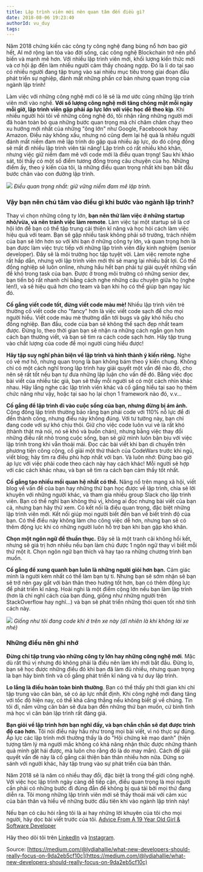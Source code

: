 ```yaml
---
title: Lập trình viên mới nên quan tâm đến điều gì?
date: 2018-08-06 19:23:40
authorId: vu_duy
tags:
---
```


Năm 2018 chứng kiến các công ty công nghệ đang bùng nổ hơn bao giờ hết, AI mở rộng lan tỏa vào đời sống, các công nghệ Blockchain trở nên phổ biến và mạnh mẽ hơn. Với nhiều lập trình viên mới, khối lượng kiến thức mới và cơ hội ập đến làm nhiều người cảm thấy choáng ngợp. Đó là lí do tại sao có nhiều người đang tập trung vào sai nhiều mục tiêu trong giai đoạn đầu phát triển sự nghiệp, đánh mất những phần cơ bản nhưng quan trọng của ngành lập trình!

<!-- more -->

Làm việc với những công nghệ mới có lẽ sẽ là mơ ước cũng những lập trình viên mới vào nghề. **Với số lượng công nghệ mới tăng chóng mặt mỗi ngày mỗi giờ, lập trình viên gặp phải áp lực lớn với việc học để theo kịp**. Khi nhiều người hỏi tôi về những công nghệ đó, tôi nhận rằng những người mới đã hoàn toàn bỏ qua những bước quan trọng mà chỉ chăm chăm chạy theo xu hướng mới nhất của những "ông lớn" như Google, Faceboook hay Amazon. Điều này không xấu, nhưng nó cũng đem lại hệ quả là nhiều người đánh mất niềm đam mê lập trình do gặp quá nhiều áp lực, do đó cộng đồng sẽ mất đi nhiều lập trình viên tài năng! Lập trình có rất nhiều khó khăn, nhưng việc giữ niềm đam mê với code mới là điều quan trọng! Sau khi khảo sát, tôi thấy có một số điểm tương đồng trong câu chuyện của họ. Những điểm ấy, theo ý kiến của tôi, là những điều quan trọng nhất khi bạn bắt đầu bước chân vào con đường lập trình.

![](https://res.cloudinary.com/djeghcumw/image/upload/v1533550723/blog/TRtHtPRzKaBh6F5_izXCVw.jpg)
_Điều quan trọng nhất: giữ vững niềm đam mê lập trình._

### Vậy bạn nên chú tâm vào điều gì khi bước vào ngành lập trình?

Thay vì chọn những công ty lớn, **bạn nên thử làm việc ở những startup nhỏ/vừa, và nên tránh việc làm remote**. Làm việc tại một startup sẽ là cơ hội lớn để bạn có thể tập trung cải thiện kĩ năng và học hỏi cách làm việc hiệu quả với team. Bạn sẽ gặp nhiều task không phải sở trường, trách nhiệm của bạn sẽ lớn hơn so với khi bạn ở những công ty lớn, và quan trọng hơn là bạn được làm việc trực tiếp với những lập trình viên đầy kinh nghiệm (senior developer). Đây sẽ là môi trường học tập tuyệt vời. Làm việc remote nghe rất hấp dẫn, nhưng với lập trình viên mới thì sẽ mang lại nhiều bất lợi. Có thể đồng nghiệp sẽ luôn online, nhưng hầu hết bạn phải tự giải quyết những vấn đề khó trong task của bạn. Được ở trong môi trường có những senior dev, bạn tiến bộ rất nhanh chỉ bằng cách nghe những câu chuyện giữa họ (nghe lén!), và sẽ hiệu quả hơn cho team và bạn khi họ có thể giúp bạn ngay lúc đó.

**Cố gắng viết code tốt, đừng viết code màu mè!** Nhiều lập trình viên trẻ thường cố viết code cho "fancy" hơn là việc viết code sạch để cho mọi người hiểu. Viết code màu mè thường dẫn tới bugs và gây khó hiểu cho đồng nghiệp. Ban đầu, code của bạn sẽ không thể sạch đẹp nhất team được. Đừng lo, theo thời gian bạn sẽ nhận ra những cách ngắn gọn hơn cách bạn thường viết, và bạn sẽ tìm ra cách code sạch hơn. Hãy tập trung vào chất lượng của code để mọi người cùng hiểu được!

**Hãy tập suy nghĩ phản biện về lập trình và hình thành ý kiến riêng.** Nghe có vẻ mơ hồ, nhưng quan trọng là bạn không bám theo ý kiến chung. Không chỉ có một cách nghĩ trong lập trình hay giải quyết một vấn đề nào đó, cho nên sẽ rất tốt nếu bạn tự đưa những lập luận cho vấn đề đó. Bằng việc đọc bài viết của nhiều tác giả, bạn sẽ thấy mỗi người sẽ có một cách nhìn khác nhau. Hãy lắng nghe các lập trình viên khác và cố gắng hiểu tại sao họ thêm chức năng như vậy, hoặc tại sao họ lại chọn 1 framework nào đó, v.v...

**Cố gắng để lập trình đi vào cuộc sống của bạn, nhưng đừng bị ám ảnh.** Cộng đồng lập trình thường bảo rằng bạn phải code với 110% nỗ lực để đi đến thành công, nhưng điều này không đúng. Với tư tưởng này, bạn chỉ đang code với sự khó chịu thôi. Giữ cho việc code luôn vui vẻ là rất khó (thành thật mà nói, nó sẽ khó và buồn chán), nhưng bằng việc thay đổi những điều rất nhỏ trong cuộc sống, bạn sẽ giữ mình luôn bận bịu với việc lập trình trong khi vẫn thoải mái. Đọc các bài viết khi bạn di chuyển trên phương tiện công cộng, cố giải một thử thách của CodeWars trước khi ngủ, viết blog; hãy tìm ra điều phù hợp nhất với bạn. Và luôn nhớ: Đừng bao giờ áp lực với việc phải code theo cách này hay cách khác! Mỗi người sẽ hợp với các cách khác nhau, và bạn sẽ tìm ra cách bạn cảm thấy tốt nhất.

**Cố gắng tạo nhiều mối quan hệ nhất có thể.** Năng nổ trên mạng xã hội, viết blog về vấn đề của bạn hay những thứ bạn học được về lập trình, chia sẻ lời khuyên với những người khác, và tham gia nhiều group Slack cho lập trình viên. Bạn có thể nghĩ bạn không thú vị, không ai đọc nhưng bài viết của bạn cả, nhưng bạn hãy thử xem. Có kết nối là điều quan trọng, đặc biệt những lập trình viên mới. Kết nối giúp mọi người biết đến bạn về biết trình độ của bạn. Có thể điều này không làm cho công việc dễ hơn, nhưng bạn sẽ có thêm động lực khi có những người luôn hỗ trợ bạn khi bạn gặp khó khăn.

**Chọn một ngôn ngữ để thuần thục.** Đây sẽ là một tranh cãi không hồi kết, nhưng sẽ giá trị hơn nhiều nếu bạn làm chủ được 1 ngôn ngữ thay vì biết mỗi thứ một ít. Chọn ngôn ngữ bạn thích và hay tạo ra những chương trình bạn muốn.

**Cố gắng để xung quanh bạn luôn là những người giỏi hơn bạn.** Cảm giác mình là người kém nhất có thể làm bạn tự ti. Nhưng bạn sẽ sớm nhận sẽ bạn sẽ trở nên gay gắt với bản thân theo hướng tốt hơn, bạn có thêm động lực để phát triển kĩ năng. Hoài nghi là một điểm cộng lớn nếu bạn làm lập trình (hơn là chỉ nghĩ cách của bạn đúng, giống như những người trên StackOverflow hay nghĩ...) và bạn sẽ phát triển những thói quen tốt nhờ tính cách này.

![](https://res.cloudinary.com/djeghcumw/image/upload/v1533550959/blog/TRtHtPRz.jpg)
_Giống như tôi đang code khi ở trên xe này (dĩ nhiên là khi không lái xe nhé)_

### Những điều nên ghi nhớ

**Đừng chỉ tập trung vào những công ty lớn hay những công nghệ mới**. Mặc dù rất thú vị nhưng đó không phải là điều nên làm khi mới bắt đầu. Đừng lo, bạn sẽ học được những điều đó khi bạn đã làm đủ nhiều, nhưng quan trọng là bạn hãy bình tĩnh và cố gắng phát triển kĩ năng và tư duy lập trình.

**Lo lắng là điều hoàn toàn bình thường**. Bạn có thể thấy phí thời gian khi chỉ tập trung vào căn bản, sẽ có áp lực nhất định. Khi công nghệ mới đang tăng với tốc độ hiện nay, có thể khá căng thẳng nếu không biết gì về chúng. Tin tôi đi, nắm vững căn bản sẽ đưa bạn đến những thứ bạn muốn, cứ bình tĩnh mà học vì căn bản lập trình rất đáng giá.

**Bạn giỏi về lập trình hơn bạn nghĩ đấy, và bạn chắn chắn sẽ đạt được trình độ cao hơn.** Tôi nói điều này hầu như trong mọi bài viết, vì nó thực sự đúng. Áp lực các lập trình mới thường thấy là do "Hội chứng kẻ mạo danh" (hiện tượng tâm lý mà người mắc không có khả năng nhận thức được những thành quả mình gặt hái được, mà luôn cho rằng đó là do may mắn). Cách để giải quyết vấn đè này là cố gắng cải thiện bản thân nhiều hơn nữa. Dừng so sánh với người khác, hãy tập trung vào sự phát triển của bản thân.

Năm 2018 sẽ là năm có nhiều thay đổi, đặc biệt là trong thế giới công nghệ. Với việc học lập trình ngày càng dễ tiếp cận, điều quan trọng là mọi người cần phải có những bước đi đúng đắn để không bị quá tải bởi mọi thứ đang diễn ra. Tôi mong những lập trình viên mới sẽ thấy thoải mái với cảm xúc của bản thân và hiểu về những bước đầu tiên khi vào ngành lập trình này!

Nếu bạn có câu hỏi rằng tôi là ai hay những lời khuyên của tôi cho mọi người, hãy dọc bài viết trước của tôi. [Advice From A 19 Year Old Girl &amp; Software Developer](https://medium.com/@lydiahallie/advice-from-a-19-y-o-girl-software-developer-88737bcc6be5)

Hãy theo dõi tôi trên [LinkedIn](https://www.linkedin.com/in/lydia-hallie/) và [Instagram](https://www.instagram.com/theavocoder/).

Source: [https://medium.com/@lydiahallie/what-new-developers-should-really-focus-on-9da2eb5cf10c](https://medium.com/@lydiahallie/what-new-developers-should-really-focus-on-9da2eb5cf10c)
